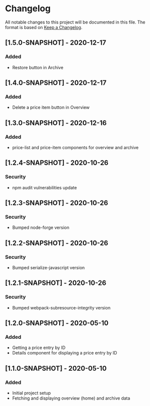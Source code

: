 # Changelog
All notable changes to this project will be documented in this file. The format is based on [Keep a Changelog](https://keepachangelog.com/en/1.0.0/).

## [1.5.0-SNAPSHOT] - 2020-12-17
### Added
- Restore button in Archive

## [1.4.0-SNAPSHOT] - 2020-12-17
### Added
- Delete a price item button in Overview

## [1.3.0-SNAPSHOT] - 2020-12-16
### Added
- price-list and price-item components for overview and archive

## [1.2.4-SNAPSHOT] - 2020-10-26
### Security
- npm audit vulnerabilities update

## [1.2.3-SNAPSHOT] - 2020-10-26
### Security
- Bumped node-forge version

## [1.2.2-SNAPSHOT] - 2020-10-26
### Security
- Bumped serialize-javascript version

## [1.2.1-SNAPSHOT] - 2020-10-26
### Security
- Bumped webpack-subresource-integrity version

## [1.2.0-SNAPSHOT] - 2020-05-10
### Added
- Getting a price entry by ID
- Details component for displaying a price entry by ID

## [1.1.0-SNAPSHOT] - 2020-05-10
### Added
- Initial project setup
- Fetching and displaying overview (home) and archive data
